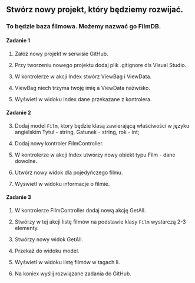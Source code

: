 ## Stwórz nowy  projekt, który będziemy rozwijać. 

### To będzie baza filmowa. Możemy nazwać go FilmDB.

####  Zadanie 1
 
1. Załóż nowy projekt w serwisie GitHub.

2. Przy tworzeniu nowego projektu dodaj plik .gitignore dls Visual Studio.

3. W kontrolerze w akcji Index stwórz ViewBag i ViewData.

4. ViewBag niech trzyma twoję imię a ViewData nazwisko.

5. Wyświetl w widoku Index dane przekazane z kontrolera.


#### Zadanie 2

3. Dodaj model `Film`, ktory będzie klasą zawierającą właściwości w języku angielskim Tytuł - string, Gatunek - string, rok - int;

4. Dodaj nowy kontroler FilmController.

5. W kontrolerze w akcji Index utwórzy nowy obiekt typu Film - dane dowolne.

6. Utwórz nowy widok dla pojedyńczego filmu. 

7. Wyswietl w widoku informacje o filmie. 


#### Zadanie 3

1. W kontrolerze FilmController dodaj nową akcję GetAll.

2. Stwórzy w tej akcji listę filmów na podstawie klasy `Film` wystarczą 2-3 elementy.

3. Stwórzy nowy widok GetAll.

4. Przekaż do widoku model.

5. Wyświetl w widoku listę filmów w tagach li. 

6. Na koniex wyślij rozwiązane zadania do GitHub.
 


